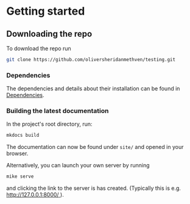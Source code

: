 # Getting started

## Downloading the repo

To download the repo run
```bash
git clone https://github.com/oliversheridanmethven/testing.git
```

### Dependencies

The dependencies and details about their installation can be
found in [Dependencies](dependencies.md).

### Building the latest documentation

In the project's root directory, run:
```bash
mkdocs build
```
The documentation can now be found under `site/` and opened in your
browser. 

Alternatively, you can launch your own server by running 
```bash
mike serve
```
and clicking the link to the server is has created.
(Typically this is e.g. [http://127.0.0.1:8000/
](http://127.0.0.1:8000/
)).